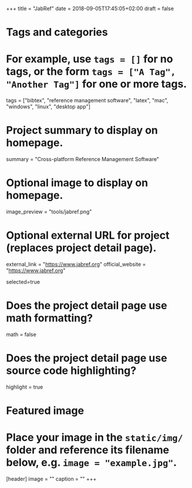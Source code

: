 +++
title = "JabRef"
date = 2018-09-05T17:45:05+02:00
draft = false

# Tags and categories
# For example, use `tags = []` for no tags, or the form `tags = ["A Tag", "Another Tag"]` for one or more tags.
tags = ["bibtex", "reference management software", "latex", "mac", "windows", "linux", "desktop app"]

# Project summary to display on homepage.
summary = "Cross-platform Reference Management Software"

# Optional image to display on homepage.
image_preview = "tools/jabref.png"

# Optional external URL for project (replaces project detail page).
external_link = "https://www.jabref.org"
official_website = "https://www.jabref.org"

selected=true

# Does the project detail page use math formatting?
math = false

# Does the project detail page use source code highlighting?
highlight = true


# Featured image
# Place your image in the `static/img/` folder and reference its filename below, e.g. `image = "example.jpg"`.
[header]
image = ""
caption = ""
+++
